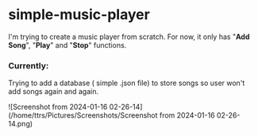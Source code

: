 # **simple-music-player**

I'm trying to create a music player from scratch. For now, it only has "**Add Song**", "**Play**" and "**Stop**" functions.  

### Currently:

Trying to add a database ( simple .json file) to store songs so user won't add songs again and again.

![Screenshot from 2024-01-16 02-26-14](/home/ttrs/Pictures/Screenshots/Screenshot from 2024-01-16 02-26-14.png)
